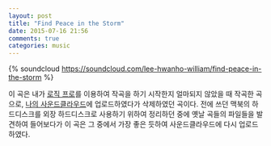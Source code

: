 ```yaml
---
layout: post
title: "Find Peace in the Storm"
date: 2015-07-16 21:56
comments: true
categories: music
---
```


{% soundcloud https://soundcloud.com/lee-hwanho-william/find-peace-in-the-storm %}

이 곡은 내가 [로직 프로](https://en.wikipedia.org/wiki/Logic_Pro)를 이용하여 작곡을 하기 시작한지 얼마되지 않았을 때 작곡한 곡으로, [나의 사운드클라우드](https://soundcloud.com/lee-hwanho-william/)에 업로드하였다가 삭제하였던 곡이다. 전에 쓰던 맥북의 하드디스크를 외장 하드디스크로 사용하기 위하여 정리하던 중에 옛날 곡들의 파일들을 발견하여 들어보다가 이 곡은 그 중에서 가장 좋은 듯하여 사운드클라우드에 다시 업로드하였다.